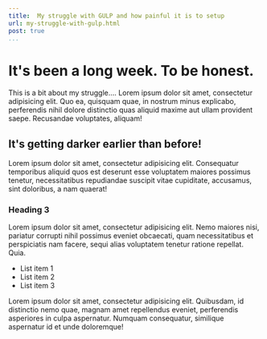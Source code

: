 ```yaml
---
title:  My struggle with GULP and how painful it is to setup
url: my-struggle-with-gulp.html
post: true
...
```


# It's been a long week. To be honest.

This is a bit about my struggle.... Lorem ipsum dolor sit amet, consectetur adipisicing elit. Quo ea, quisquam quae, in nostrum minus explicabo, perferendis nihil dolore distinctio quas aliquid maxime aut ullam provident saepe. Recusandae voluptates, aliquam!

## It's getting darker earlier than before!

Lorem ipsum dolor sit amet, consectetur adipisicing elit. Consequatur temporibus aliquid quos est deserunt esse voluptatem maiores possimus tenetur, necessitatibus repudiandae suscipit vitae cupiditate, accusamus, sint doloribus, a nam quaerat!

### Heading 3 

Lorem ipsum dolor sit amet, consectetur adipisicing elit. Nemo maiores nisi, pariatur corrupti nihil possimus eveniet obcaecati, quam necessitatibus et perspiciatis nam facere, sequi alias voluptatem tenetur ratione repellat. Quia.

- List item 1
- List item 2
- List item 3

Lorem ipsum dolor sit amet, consectetur adipisicing elit. Quibusdam, id distinctio nemo quae, magnam amet repellendus eveniet, perferendis asperiores in culpa aspernatur. Numquam consequatur, similique aspernatur id et unde doloremque!